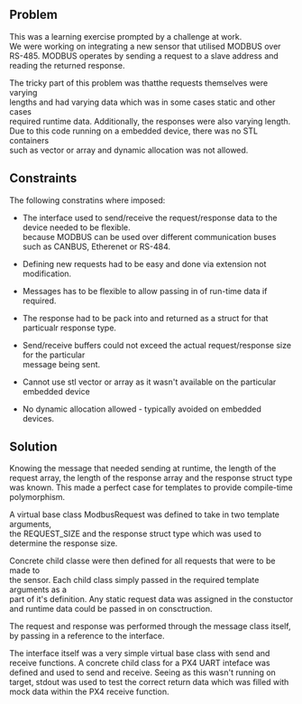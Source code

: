 ## Problem
This was a learning exercise prompted by a challenge at work.<br>
We were working on integrating a new sensor that utilised MODBUS over <br>
RS-485. MODBUS operates by sending a request to a slave address and <br>
reading the returned response. 

The tricky part of this problem was thatthe requests themselves were varying <br>
lengths and had varying data which was in some cases static and other cases <br>
required runtime data. Additionally, the responses were also varying length. <br>
Due to this code running on a embedded device, there was no STL containers <br>
such as vector or array and dynamic allocation was not allowed.

## Constraints
The following constratins where imposed:<br>
- The interface used to send/receive the request/response data to the device needed to be flexible.<br>
because MODBUS can be used over different communication buses such as CANBUS, Etherenet or RS-484.<br>

- Defining new requests had to be easy and done via extension not modification. <br>

- Messages has to be flexible to allow passing in of run-time data if required.<br>

- The response had to be pack into and returned as a struct for that particualr response type.<br>

- Send/receive buffers could not exceed the actual request/response size for the particular<br>
message being sent.

- Cannot use stl vector or array as it wasn't available on the particular embedded device<br>

- No dynamic allocation allowed - typically avoided on embedded devices.<br>

## Solution
Knowing the message that needed sending at runtime, the length of the request array,
the length of the response array and the response struct type was known. This made
a perfect case for templates to provide compile-time polymorphism. 

A virtual base class ModbusRequest was defined to take in two template arguments,<br>
the REQUEST_SIZE and the response struct type which was used to determine the response size.

Concrete child classe were then defined for all requests that were to be made to <br>
the sensor. Each child class simply passed in the required template arguments as a <br>
part of it's definition. Any static request data was assigned in the constuctor<br>
and runtime data could be passed in on consctruction. <br>

The request and response was performed through the message class itself,<br> 
by passing in a reference to the interface. 

The interface itself was a very simple virtual base class with send and receive 
functions. A concrete child class for a PX4 UART inteface was defined and used
to send and receive. Seeing as this wasn't running on target, stdout was used
to test the correct return data which was filled with mock data within the PX4 
receive function.


